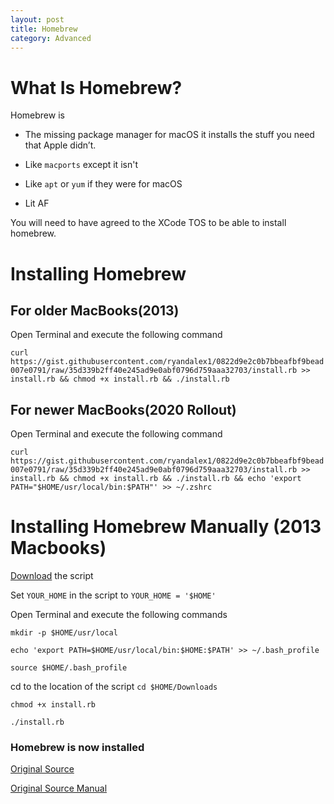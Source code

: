 ```yaml
---
layout: post
title: Homebrew
category: Advanced
---
```

# What Is Homebrew?
Homebrew is

* The missing package manager for macOS it installs the stuff you need that Apple didn’t.

* Like `macports` except it isn't

* Like `apt` or `yum` if they were for macOS

* Lit AF

You will need to have agreed to the XCode TOS to be able to install homebrew.

# Installing Homebrew

## For older MacBooks(2013)
Open Terminal and execute the following command

`curl https://gist.githubusercontent.com/ryandalex1/0822d9e2c0b7bbeafbf9bead007e0791/raw/35d339b2ff40e245ad9e0abf0796d759aaa32703/install.rb >> install.rb && chmod +x install.rb && ./install.rb`

## For newer MacBooks(2020 Rollout)
Open Terminal and execute the following command

`curl https://gist.githubusercontent.com/ryandalex1/0822d9e2c0b7bbeafbf9bead007e0791/raw/35d339b2ff40e245ad9e0abf0796d759aaa32703/install.rb >> install.rb && chmod +x install.rb && ./install.rb && echo 'export PATH="$HOME/usr/local/bin:$PATH"' >> ~/.zshrc`

# Installing Homebrew Manually (2013 Macbooks)

[Download](https://gist.github.com/skyl/36563a5be809e54dc139) the script

Set `YOUR_HOME` in the script to `YOUR_HOME = '$HOME'`

Open Terminal and execute the following commands

`mkdir -p $HOME/usr/local`

`echo 'export PATH=$HOME/usr/local/bin:$HOME:$PATH' >> ~/.bash_profile`

`source $HOME/.bash_profile`

cd to the location of the script `cd $HOME/Downloads`

`chmod +x install.rb`

`./install.rb`

### Homebrew is now installed

[Original Source](https://gist.github.com/MDW01/ce080fa5275d646de35156ab16497de0)

[Original Source Manual](https://superuser.com/a/881681/630696)
